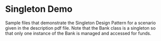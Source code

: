# Singleton Demo
Sample files that demonstrate the Singleton Design Pattern for a scenario given in the description pdf file. 
Note that the Bank class is a singleton so that only one instance of the Bank is managed and accessed for funds.
